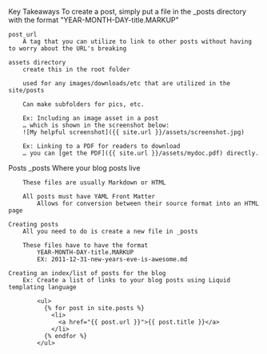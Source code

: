 Key Takeaways
	To create a post, simply put a file in the _posts directory with the format "YEAR-MONTH-DAY-title.MARKUP"

	post_url
		A tag that you can utilize to link to other posts without having to worry about the URL's breaking

	assets directory
		create this in the root folder

		used for any images/downloads/etc that are utilized in the site/posts

		Can make subfolders for pics, etc.

		Ex: Including an image asset in a post
		… which is shown in the screenshot below:
		![My helpful screenshot]({{ site.url }}/assets/screenshot.jpg)

		Ex: Linking to a PDF for readers to download
		… you can [get the PDF]({{ site.url }}/assets/mydoc.pdf) directly.


Posts
	_posts
		Where your blog posts live
		
		These files are usually Markdown or HTML
		
		All posts must have YAML Front Matter
			Allows for conversion between their source format into an HTML page

	Creating posts
		All you need to do is create a new file in _posts

		These files have to have the format
			YEAR-MONTH-DAY-title.MARKUP
			EX: 2011-12-31-new-years-eve-is-awesome.md

	Creating an index/list of posts for the blog
		Ex: Create a list of links to your blog posts using Liquid templating language
		
			<ul>
			  {% for post in site.posts %}
			    <li>
			      <a href="{{ post.url }}">{{ post.title }}</a>
			    </li>
			  {% endfor %}
			</ul>